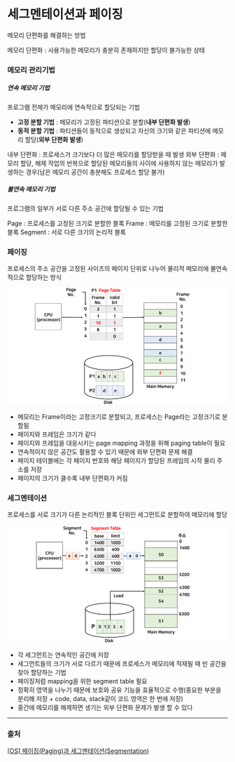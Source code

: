 # 세그멘테이션과 페이징
메모리 단편화를 해결하는 방법

메모리 단편화 : 사용가능한 메모리가 충분히 존재하지만 할당이 불가능한 상태

### 메모리 관리기법

##### 연속 메모리 기법

프로그램 전체가 메모리에 연속적으로 할당되는 기법
- **고정 분할 기법** : 메모리가 고정된 파티션으로 분할(**내부 단편화 발생**)
- **동적 분할 기법** : 파티션들이 동적으로 생성되고 자신의 크기와 같은 파티션에 메모리 할당(**외부 단편화 발생**)

내부 단편화 : 프로세스가 크기보다 더 많은 메모리를 할당받을 때 발생
외부 단편화 : 메모리 할당, 해제 작업의 반복으로 할당된 메모리들의 사이에 사용하지 않는 메모리가 발생하는 경우(남은 메모리 공간이 충분해도 프로세스 할당 불가)

##### 불연속 메모리 기법

프로그램의 일부가 서로 다른 주소 공간에 할당될 수 있는 기법

Page : 프로세스를 고정된 크기로 분할한 블록
Frame : 메모리를 고정된 크기로 분할한 블록
Segment : 서로 다른 크기의 논리적 블록


### 페이징
프로세스의 주소 공간을 고정된 사이즈의 페이지 단위로 나누어 물리적 메모리에 불연속적으로 할당하는 방식

![demand_paging](../image/demand_paging.png)

- 메모리는 Frame이라는 고정크기로 분할되고, 프로세스는 Page라는 고정크기로 분할됨
- 페이지와 프레임은 크기가 같다
- 페이지와 프레임을 대응시키는 page mapping 과정을 위해 paging table이 필요
- 연속적이지 않은 공간도 활용할 수 있기 때문에 외부 단편화 문제 해결
- 페이지 테이블에는 각 페이지 번호와 해당 페이지가 할당된 프레임의 시작 물리 주소를 저장
- 페이지의 크기가 클수록 내부 단편화가 커짐

### 세그멘테이션
프로세스를 서로 크기가 다른 논리적인 블록 단위인 세그먼트로 분할하여 메모리에 할당

![segmentation](../image/segmentation.png)

- 각 세그먼트는 연속적인 공간에 저장
- 세그먼트들의 크기가 서로 다르기 때문에 프로세스가 메모리에 적재될 때 빈 공간을 찾아 할당하는 기법
- 페이징처럼 mapping을 위한 segment table 필요
- 정확히 영역을 나누기 때문에 보호와 공유 기능을 효율적으로 수행(중요한 부분을 분리해 저장 + code, data, stack같이 코드 영역은 한 번에 저장)
- 중간에 메모리를 해제하면 생기는 외부 단편화 문제가 발생 할 수 있다

---
### 출처
[[OS] 페이징(Paging)과 세그멘테이션(Segmentation)](https://cocoon1787.tistory.com/860)